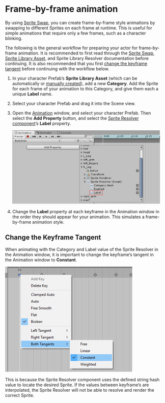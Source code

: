 # Frame-by-frame animation

By using [Sprite Swap](SpriteSwapIntro.md), you can create frame-by-frame style animations by swapping to different Sprites on each frame at runtime. This is useful for simple animations that require only a few frames, such as a character blinking.

The following is the general workflow for preparing your actor for frame-by-frame animation. It is recommended to first read through the [Sprite Swap](SpriteSwapIntro.md), [Sprite Library Asset](SLAsset.md), and Sprite Library Resolver documentation before continuing. It is also recommended that you first [change the keyframe tangent](#change-the-keyframe-tangent) before continuing with the workflow below.



1. In your character Prefab’s __Sprite Library Asset__ (which can be automatically or [manually created](SSManual.md)), add a new __Category__. Add the Sprite for each frame of your animation to this Category, and give them each a unique __Label__ name.

2. Select your character Prefab and drag it into the Scene view.

3. Open the [Animation](https://docs.unity3d.com/Manual/AnimationOverview.html) window, and select your character Prefab. Then select the __Add Property__ button, and select the [Sprite Resolver component](SRComponent.md)’s __Label__ property.

   ![](images/2DAnim_SpriteSwap_property.png)



4. Change the __Label__ property at each keyframe in the Animation window in the order they should appear for your animation. This simulates a frame-by-frame animation style.

## Change the Keyframe Tangent

When animating with the Category and Label value of the Sprite Resolver in the Animation window, it is important to change the keyframe’s tangent in the Animation window to __Constant__.

![](images/SpriteResolverCheck.png)

This is because the Sprite Resolver component uses the defined string hash value to locate the desired Sprite. If the values between keyframe’s are interpolated, the Sprite Resolver will not be able to resolve and render the correct Sprite.
